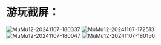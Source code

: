 # 游玩截屏：
![MuMu12-20241107-180337](https://github.com/user-attachments/assets/1f5b11a9-1b89-4dc7-8335-9f87b7bc4ac5)
![MuMu12-20241107-172513](https://github.com/user-attachments/assets/aca3131e-6960-4005-9b90-2fdc5c51a478)
![MuMu12-20241107-180047](https://github.com/user-attachments/assets/829c1aab-faab-4a4a-be76-b9f741da02f9)
![MuMu12-20241107-180150](https://github.com/user-attachments/assets/608b7596-d117-4586-aa34-bea13d9cd9b9)
